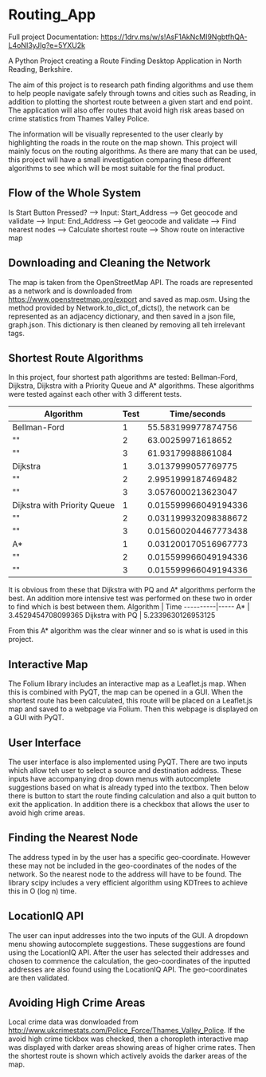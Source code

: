 # Routing_App

Full project Documentation:
https://1drv.ms/w/s!AsF1AkNcMI9NgbtfhQA-L4oNI3yJIg?e=5YXU2k

A Python Project creating a Route Finding Desktop Application in North Reading, Berkshire.

The aim of this project is to research path finding algorithms and use them to help people navigate safely through towns and cities such as Reading, in addition to plotting the shortest route between a given start and end point. The application will also offer routes that avoid high risk areas based on crime statistics from Thames Valley Police.

The information will be visually represented to the user clearly by highlighting the roads in the route on the map shown. This project will mainly focus on the routing algorithms. As there are many that can be used, this project will have a small investigation comparing these different algorithms to see which will be most suitable for the final product. 


## Flow of the Whole System
Is Start Button Pressed? --> Input: Start_Address --> Get geocode and validate --> Input: End_Address --> Get geocode and validate --> Find nearest nodes --> Calculate shortest route --> Show route on interactive map 

## Downloading and Cleaning the Network
The map is taken from the OpenStreetMap API. The roads are represented as a network and is downloaded from https://www.openstreetmap.org/export and saved as map.osm.
Using the method provided by Network.to_dict_of_dicts(), the network can be represented as an adjacency dictionary, and then saved in a json file, graph.json. This dictionary is then cleaned by removing all teh irrelevant tags.

## Shortest Route Algorithms
In this project, four shortest path algorithms are tested: Bellman-Ford, Dijkstra, Dijkstra with a Priority Queue and A* algorithms. These algorithms were tested against each other with 3 different tests.

Algorithm | Test | Time/seconds
----------|------|-------------
Bellman-Ford | 1 | 55.583199977874756
""	| 2 | 63.00259971618652
""	| 3 | 61.93179988861084
Dijkstra | 1 | 3.0137999057769775
""	| 2 | 2.9951999187469482
""	| 3 | 3.0576000213623047
Dijkstra with Priority Queue | 1 | 0.015599966049194336
""	| 2 | 0.031199932098388672
""	| 3 | 0.015600204467773438
A*	| 1 | 0.031200170516967773
""	| 2 | 0.015599966049194336
""	| 3 | 0.015599966049194336

It is obvious from these that Dijkstra with PQ and A* algorithms perform the best. An addition more intensive test was performed on these two in order to find which is best between them.
Algorithm | Time
----------|-----
A* | 3.4529454708099365
Dijkstra with PQ | 5.2339630126953125

From this A* algorithm was the clear winner and so is what is used in this project.


## Interactive Map
The Folium library includes an interactive map as a Leaflet.js map. When this is combined with PyQT, the map can be opened in a GUI. When the shortest route has been calculated, this route will be placed on a Leaflet.js map and saved to a webpage via Folium. Then this webpage is displayed on a GUI with PyQT.


## User Interface
The user interface is also implemented using PyQT. There are two inputs which allow teh user to select a source and destination address. These inputs have accompanying drop down menus with autocomplete suggestions based on what is already typed into the textbox. Then below there is button to start the route finding calculation and also a quit button to exit the application. In addition there is a checkbox that allows the user to avoid high crime areas.


## Finding the Nearest Node
The address typed in by the user has a specific geo-coordinate. However these may not be included in the geo-coordinates of the nodes of the network. So the nearest node to the address will have to be found. The library scipy includes a very efficient algorithm using KDTrees to achieve this in O (log n) time.


## LocationIQ API
The user can input addresses into the two inputs of the GUI. A dropdown menu showing autocomplete suggestions. These suggestions are found using the LocationIQ API. After the user has selected their addresses and chosen to commence the calculation, the geo-coordinates of the inputted addresses are also found using the LocationIQ API. The geo-coordinates are then validated.


## Avoiding High Crime Areas
Local crime data was donwloaded from http://www.ukcrimestats.com/Police_Force/Thames_Valley_Police. If the avoid high crime tickbox was checked, then a choropleth interactive map was displayed with darker areas showing areas of higher crime rates. Then the shortest route is shown which actively avoids the darker areas of the map.
